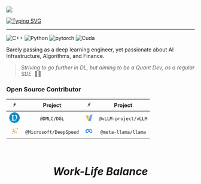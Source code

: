 <img src="https://upload.wikimedia.org/wikipedia/commons/thumb/c/c1/Google_%22G%22_logo.svg/768px-Google_%22G%22_logo.svg.png" width="20px" style="vertical-align: middle; margin-top: 20px;" />

<a href="https://git.io/typing-svg"><img src="https://readme-typing-svg.demolab.com?font=Fira+Code&weight=600&pause=1000&color=F3B95F&random=false&width=435&height=35&lines=LastWhisper+%F0%9F%91%8B" alt="Typing SVG" /></a>

--- 

![C++](https://img.shields.io/badge/C++-00599C.svg?logo=c%2B%2B&logoColor=white) ![Python](https://img.shields.io/badge/Python-14354C.svg?logo=python&logoColor=white) ![pytorch](https://img.shields.io/badge/PyTorch-50%25-EE4C2C.svg?style=flat&logo=pytorch) ![Cuda](https://img.shields.io/badge/Cuda-2%25-85B737.svg?style=flat&logo=nvidia)

Barely passing as a deep learning engineer, yet passionate about AI Infrastructure, Algorithms, and Finance.

> _Striving to go further in DL, but aiming to be a Quant Dev, as a regular SDE._ 😮‍💨

### Open Source Contributor

| ⚡️ | Project | ⚡️ | Project | 
| :--: | :--: | :--: | :--: |
| <img src="./files/dmlc-logo.png" alt="@dmlc" width="30px" /> | `@DMLC/DGL`  | <img src="./files/vllm-logo.png" alt="vLLM" width="25px" /> | `@vLLM-project/vLLM` |
| <img src="./files/deepspeed-logo.png" alt="DeepSpeed" width="25px" />  | `@Microsoft/DeepSpeed` | <img src="./files/meta-logo.png" alt = "meta" width="26px" /> | `@meta-llama/llama` |

<!-- ### ⚡Technology -->
<!-- My: [![](https://cfrating.ihcr.top/?user=WHUWKL)](https://codeforces.com/profile/WHUWKL)  -->


<!-- ![Last Whisper's GitHub stats](https://github-readme-stats.vercel.app/api?username=Muyangwen&show_icons=true&theme=onedark) -->
<!--
**Muyangwen/Muyangwen** is a ✨ _special_ ✨ repository because its `README.md` (this file) appears on your GitHub profile.

Here are some ideas to get you started:
- 🔭 I’m currently working on ...
- 🌱 I’m currently learning ...
- 👯 I’m looking to collaborate on ...
- 🤔 I’m looking for help with ...
- 💬 Ask me about ...
- 📫 How to reach me: ...
- 😄 Pronouns: ...
- ⚡ Fun fact: ...
-->

<br/>
<h1 align='center'><i>Work-Life Balance</i></h1>
